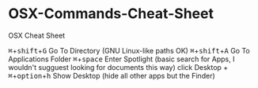 # OSX-Commands-Cheat-Sheet
OSX Cheat Sheet

<kbd>⌘</kbd>+<kbd>shift</kbd>+<kbd>G</kbd> Go To Directory (GNU Linux-like paths OK)
<kbd>⌘</kbd>+<kbd>shift</kbd>+<kbd>A</kbd> Go To Applications Folder
<kbd>⌘</kbd>+<kbd>space</kbd> Enter Spotlight (basic search for Apps, I wouldn't sugguest looking for documents this way)
click Desktop + <kbd>⌘</kbd>+<kbd>option</kbd>+<kbd>h</kbd> Show Desktop (hide all other apps but the Finder)

